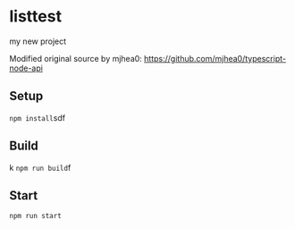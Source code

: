 # listtest

my new project

Modified original source by mjhea0: https://github.com/mjhea0/typescript-node-api

## Setup

`npm install`sdf

## Build
k
`npm run build`f

## Start

`npm run start`
